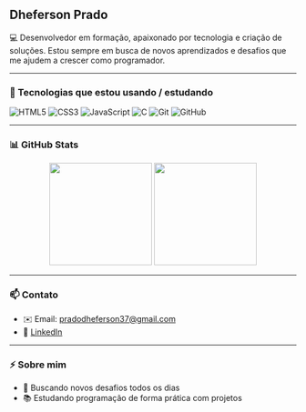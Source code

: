 ##  Dheferson Prado

💻 Desenvolvedor em formação, apaixonado por tecnologia e criação de soluções. Estou sempre em busca de novos aprendizados e desafios que me ajudem a crescer como programador.

---

### 🚀 Tecnologias que estou usando / estudando

![HTML5](https://img.shields.io/badge/HTML5-E34F26?style=for-the-badge&logo=html5&logoColor=white)
![CSS3](https://img.shields.io/badge/CSS3-1572B6?style=for-the-badge&logo=css3&logoColor=white)
![JavaScript](https://img.shields.io/badge/JavaScript-F7DF1E?style=for-the-badge&logo=javascript&logoColor=black)
![C](https://img.shields.io/badge/C-00599C?style=for-the-badge&logo=c&logoColor=white)
![Git](https://img.shields.io/badge/Git-F05032?style=for-the-badge&logo=git&logoColor=white)
![GitHub](https://img.shields.io/badge/GitHub-181717?style=for-the-badge&logo=github&logoColor=white)

---

### 📊 GitHub Stats

<div align="center">
  <img height="180em" src="https://github-readme-stats.vercel.app/api?username=Pradodhef&show_icons=true&theme=github_dark&hide_border=true" />
  <img height="180em" src="https://github-readme-stats.vercel.app/api/top-langs/?username=Pradodhef&layout=compact&theme=github_dark&hide_border=true"/>
</div>

---

### 📫 Contato

- ✉️ Email: pradodheferson37@gmail.com  
- 🔗 [LinkedIn](https://www.linkedin.com/in/dheferson-prado-72b124239/)

---

### ⚡ Sobre mim

- 🎯 Buscando novos desafios todos os dias  
- 📚 Estudando programação de forma prática com projetos  
